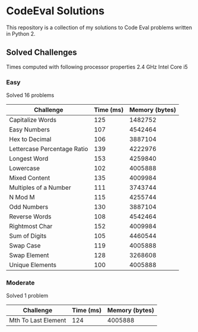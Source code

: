 # CodeEval Solutions

This repository is a collection of my solutions to Code Eval problems written in Python 2.

## Solved Challenges

Times computed with following processor properties 2.4 GHz Intel Core i5

### Easy

Solved 16 problems

| Challenge                   | Time (ms) | Memory (bytes) |
|-----------------------------|-----------|----------------|
| Capitalize Words            | 125       | 1482752        |
| Easy Numbers                | 107       | 4542464        |
| Hex to Decimal              | 106       | 3887104        |
| Lettercase Percentage Ratio | 139       | 4222976        |
| Longest Word                | 153       | 4259840        |
| Lowercase                   | 102       | 4005888        |
| Mixed Content               | 135       | 4009984        |
| Multiples of a Number       | 111       | 3743744        |
| N Mod M                     | 115       | 4255744        |
| Odd Numbers                 | 130       | 3887104        |
| Reverse Words               | 108       | 4542464        |
| Rightmost Char              | 152       | 4009984        |
| Sum of Digits               | 105       | 4460544        |
| Swap Case                   | 119       | 4005888        |
| Swap Element                | 128       | 3268608        |
| Unique Elements             | 100       | 4005888        |

### Moderate

Solved 1 problem

| Challenge                | Time (ms) | Memory (bytes) |
|--------------------------|-----------|----------------|
| Mth To Last Element      | 124       | 4005888        |
